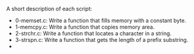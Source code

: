 A short description of each script:
+ 0-memset.c: Write a function that fills memory with a constant byte.
+ 1-memcpy.c: Write a function that copies memory area.
+ 2-strchr.c: Write a function that locates a character in a string.
+ 3-strspn.c: Write a function that gets the length of a prefix substring.
+
